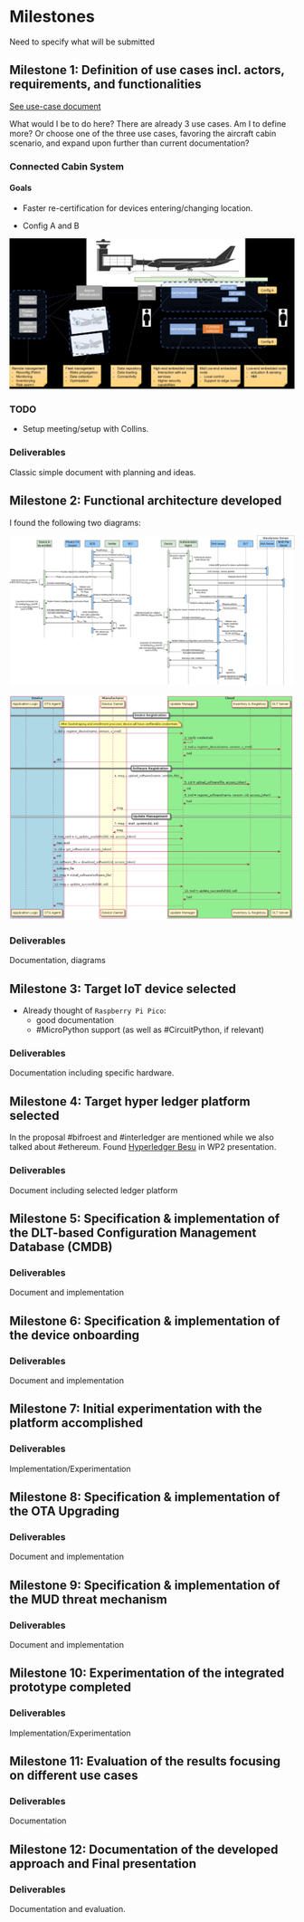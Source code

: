 # Milestones

Need to specify what will be submitted

## Milestone 1: Definition of use cases incl. actors, requirements, and functionalities

[See use-case document](./use-cases.md)

What would I be to do here? There are already 3 use cases. Am I to define more? Or choose one of the
three use cases, favoring the aircraft cabin scenario, and expand upon further than current
documentation?

### Connected Cabin System

#### Goals
- Faster re-certification for devices entering/changing location.

- Config A and B

![CCS](.assets/wp1-ccs.png)

### TODO

- Setup meeting/setup with Collins.

### Deliverables

Classic simple document with planning and ideas.

## Milestone 2: Functional architecture developed

I found the following two diagrams:

![Secure Enrollment](.assets/wp1-EAP_DAA_Bootstrapping-SECURE-ENROLMENT.png)

![OTA](.assets/wp2-ota-update-certify.png)

### Deliverables

Documentation, diagrams

## Milestone 3: Target IoT device selected

- Already thought of `Raspberry Pi Pico`:
  - good documentation
  - #MicroPython support (as well as #CircuitPython, if relevant)

### Deliverables

Documentation including specific hardware.

## Milestone 4: Target hyper ledger platform selected

In the proposal #bifroest and #interledger are mentioned while we also talked about #ethereum.
Found [Hyperledger Besu](https://besu.hyperledger.org/en/stable/) in WP2 presentation.

### Deliverables

Document including selected ledger platform

## Milestone 5: Specification & implementation of the DLT-based Configuration Management Database (CMDB)

### Deliverables

Document and implementation

## Milestone 6: Specification & implementation of the device onboarding

### Deliverables

Document and implementation

## Milestone 7: Initial experimentation with the platform accomplished

### Deliverables

Implementation/Experimentation

## Milestone 8: Specification & implementation of the OTA Upgrading

### Deliverables

Document and implementation

## Milestone 9: Specification & implementation of the MUD threat mechanism

### Deliverables

Document and implementation

## Milestone 10: Experimentation of the integrated prototype completed

### Deliverables

Implementation/Experimentation

## Milestone 11: Evaluation of the results focusing on different use cases

### Deliverables

Documentation

## Milestone 12: Documentation of the developed approach and Final presentation

### Deliverables

Documentation and evaluation.
